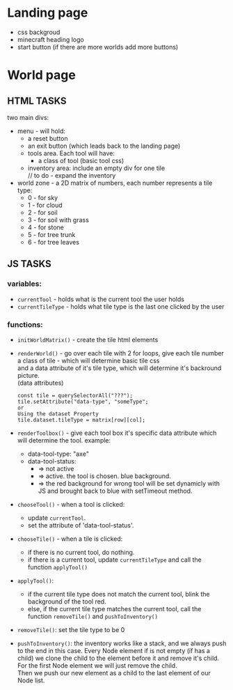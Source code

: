 # Landing page
- css backgroud 
- minecraft heading logo 
- start button (if there are more worlds add more buttons)

# World page
## HTML TASKS
two main divs:
- menu - will hold:
  - a reset button
  - an exit button (which leads back to the landing page)
  - tools area. Each tool will have:
    - a class of tool (basic tool css)
  - inventory area: include an empty div for one tile <br> // to do - expand the inventory
- world zone - a 2D matrix of numbers, each number represents a tile type: 
  - 0 - for sky 
  - 1 - for cloud
  - 2 - for soil 
  - 3 - for soil with grass
  - 4 - for stone
  - 5 - for tree trunk
  - 6 - for tree leaves


## JS TASKS
### variables:
- `currentTool` - holds what is the current tool the user holds
- `currentTileType` - holds what tile type is the last one clicked by the user
### functions:
- `initWorldMatrix()` - create the tile html elements 
- `renderWorld()` - go over each tile with 2 for loops, give each tile number a class of tile - which will determine basic tile css <br> and a data attribute of it's tile type, which will determine it's backround picture. <br> (data attributes)

  ```
  const tile = querySelectorAll("???");
  tile.setAttribute("data-type", "someType";
  or
  Using the dataset Property
  tile.dataset.tileType = matrix[row][col];
  ```
- `renderToolbox()` - give each tool box it's specific data attribute which will determine the tool. example:
  - data-tool-type: "axe"
  - data-tool-status: 
    -  => not active
    -  => active. the tool is chosen. blue background.
    -  =>  the red background for wrong tool will be set dynamicly  with JS and brought back to blue with setTimeout method.
- `chooseTool()` - when a tool is clicked: 
  - update `currentTool`.
  - set the attribute of 'data-tool-status'.
- `chooseTile()` - when a tile is clicked: 
  - if there is no current tool, do nothing.
  - if there is a current tool, update `currentTileType` and call the function `applyTool()`
- `applyTool()`:
  - if the current tile type does not match the current tool, blink the background of the tool red.
  - else, if the current tile type matches the current tool, call the function `removeTile()` and `pushToInventory()`



- `removeTile()`: set the tile type to be 0 
- `pushToInventory()`: the inventory works like a stack, and we always push to the end in this case. Every Node element if is not empty (if has a child) we clone the child to the element before it and remove it's child. For the first Node element we will just remove the child. <br> Then we push our new element as a child to the last element of our Node list.











